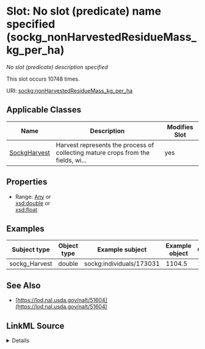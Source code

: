 

# Slot: No slot (predicate) name specified (sockg_nonHarvestedResidueMass_kg_per_ha)


_No slot (predicate) description specified_






This slot occurs 10748 times.


URI: [sockg:nonHarvestedResidueMass_kg_per_ha](https://idir.uta.edu/sockg-ontology/docs/nonHarvestedResidueMass_kg_per_ha)



<!-- no inheritance hierarchy -->





## Applicable Classes

| Name | Description | Modifies Slot |
| --- | --- | --- |
| [SockgHarvest](../classes/SockgHarvest.md) | Harvest represents the process of collecting mature crops from the fields, wi... |  yes  |







## Properties

* Range: [Any](../classes/Any.md)&nbsp;or&nbsp;<br />[xsd:double](http://www.w3.org/2001/XMLSchema#double)&nbsp;or&nbsp;<br />[xsd:float](http://www.w3.org/2001/XMLSchema#float)






## Examples

| Subject type | Object type | Example subject | Example object | Occurrences |
| --- | --- | --- | --- | --- |
| sockg_Harvest | double | sockg:individuals/173031 | 1104.5 | 10748 |


## See Also

* [https://lod.nal.usda.gov/nalt/51604](https://lod.nal.usda.gov/nalt/51604)



## LinkML Source

<details>

```yaml
name: sockg_nonHarvestedResidueMass_kg_per_ha
annotations:
  count:
    tag: count
    value: 10748
description: No slot (predicate) description specified
title: No slot (predicate) name specified
examples:
- object:
    example_object: '1104.5'
    example_object_type: double
    example_predicate: sockg:nonHarvestedResidueMass_kg_per_ha
    example_subject: sockg:individuals/173031
    example_subject_type: sockg_Harvest
from_schema: soc-kg
see_also:
- https://lod.nal.usda.gov/nalt/51604
rank: 1000
domain: sockg_Harvest
slot_uri: sockg:nonHarvestedResidueMass_kg_per_ha
alias: sockg_nonHarvestedResidueMass_kg_per_ha
domain_of:
- sockg_Harvest
range: Any
any_of:
- range: double
- range: float

```
</details>